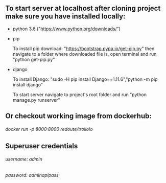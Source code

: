 ## To start server at localhost after cloning project make sure you have installed locally:
* python 3.6 ("https://www.python.org/downloads/")
* pip

    To install pip download: "https://bootstrap.pypa.io/get-pip.py" then navigate to a folder where downloaded file is, open terminal and run "python get-pip.py" 
* django

    To install Django: "sudo -H pip install Django==1.11.6","python -m pip install django"

    To start server navigate to project's root folder and run "python manage.py runserver" 

## Or checkout working image from dockerhub:
###### docker run -p 8000:8000 redoute/trollolo

## Superuser credentials
###### username: admin
###### password: adminapipass
